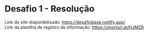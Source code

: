 # Desafio 1 - Resolução
Link do site disponibilizado: https://desafiobase.netlify.app/ <br>
Link da planilha de registro de informação: https://shorturl.at/HJMZ6
